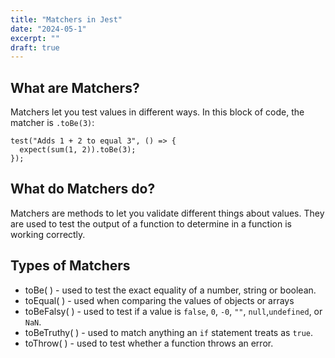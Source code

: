 ```yaml
---
title: "Matchers in Jest"
date: "2024-05-1"
excerpt: ""
draft: true
---
```


## What are Matchers?

Matchers let you test values in different ways. In this block of code, the matcher is `.toBe(3)`:

```
test("Adds 1 + 2 to equal 3", () => {
  expect(sum(1, 2)).toBe(3);
});
```

## What do Matchers do?

Matchers are methods to let you validate different things about values. They are used to test the output of a function to determine in a function is working correctly.

## Types of Matchers

- toBe( ) - used to test the exact equality of a number, string or boolean.
- toEqual( ) - used when comparing the values of objects or arrays
- toBeFalsy( ) - used to test if a value is `false`, `0`, `-0`, `""`, `null`,`undefined`, or `NaN`.
- toBeTruthy( ) - used to match anything an `if` statement treats as `true`.
- toThrow( ) - used to test whether a function throws an error.
